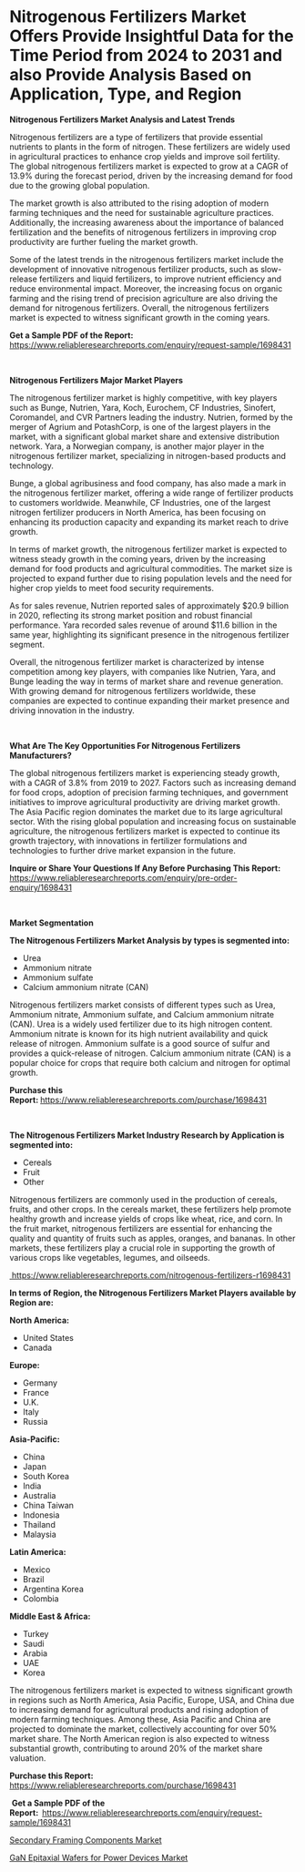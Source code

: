 <p><h1>Nitrogenous Fertilizers Market Offers Provide Insightful Data for the Time Period from 2024 to 2031 and also Provide Analysis Based on Application, Type, and Region</h1></p><p><strong>Nitrogenous Fertilizers Market Analysis and Latest Trends</strong></p>
<p><p>Nitrogenous fertilizers are a type of fertilizers that provide essential nutrients to plants in the form of nitrogen. These fertilizers are widely used in agricultural practices to enhance crop yields and improve soil fertility. The global nitrogenous fertilizers market is expected to grow at a CAGR of 13.9% during the forecast period, driven by the increasing demand for food due to the growing global population.</p><p>The market growth is also attributed to the rising adoption of modern farming techniques and the need for sustainable agriculture practices. Additionally, the increasing awareness about the importance of balanced fertilization and the benefits of nitrogenous fertilizers in improving crop productivity are further fueling the market growth.</p><p>Some of the latest trends in the nitrogenous fertilizers market include the development of innovative nitrogenous fertilizer products, such as slow-release fertilizers and liquid fertilizers, to improve nutrient efficiency and reduce environmental impact. Moreover, the increasing focus on organic farming and the rising trend of precision agriculture are also driving the demand for nitrogenous fertilizers. Overall, the nitrogenous fertilizers market is expected to witness significant growth in the coming years.</p></p>
<p><strong>Get a Sample PDF of the Report:&nbsp;</strong> <a href="https://www.reliableresearchreports.com/enquiry/request-sample/1698431">https://www.reliableresearchreports.com/enquiry/request-sample/1698431</a></p>
<p>&nbsp;</p>
<p><strong>Nitrogenous Fertilizers Major Market Players</strong></p>
<p><p>The nitrogenous fertilizer market is highly competitive, with key players such as Bunge, Nutrien, Yara, Koch, Eurochem, CF Industries, Sinofert, Coromandel, and CVR Partners leading the industry. Nutrien, formed by the merger of Agrium and PotashCorp, is one of the largest players in the market, with a significant global market share and extensive distribution network. Yara, a Norwegian company, is another major player in the nitrogenous fertilizer market, specializing in nitrogen-based products and technology.</p><p>Bunge, a global agribusiness and food company, has also made a mark in the nitrogenous fertilizer market, offering a wide range of fertilizer products to customers worldwide. Meanwhile, CF Industries, one of the largest nitrogen fertilizer producers in North America, has been focusing on enhancing its production capacity and expanding its market reach to drive growth.</p><p>In terms of market growth, the nitrogenous fertilizer market is expected to witness steady growth in the coming years, driven by the increasing demand for food products and agricultural commodities. The market size is projected to expand further due to rising population levels and the need for higher crop yields to meet food security requirements.</p><p>As for sales revenue, Nutrien reported sales of approximately $20.9 billion in 2020, reflecting its strong market position and robust financial performance. Yara recorded sales revenue of around $11.6 billion in the same year, highlighting its significant presence in the nitrogenous fertilizer segment.</p><p>Overall, the nitrogenous fertilizer market is characterized by intense competition among key players, with companies like Nutrien, Yara, and Bunge leading the way in terms of market share and revenue generation. With growing demand for nitrogenous fertilizers worldwide, these companies are expected to continue expanding their market presence and driving innovation in the industry.</p></p>
<p>&nbsp;</p>
<p><strong>What Are The Key Opportunities For Nitrogenous Fertilizers Manufacturers?</strong></p>
<p><p>The global nitrogenous fertilizers market is experiencing steady growth, with a CAGR of 3.8% from 2019 to 2027. Factors such as increasing demand for food crops, adoption of precision farming techniques, and government initiatives to improve agricultural productivity are driving market growth. The Asia Pacific region dominates the market due to its large agricultural sector. With the rising global population and increasing focus on sustainable agriculture, the nitrogenous fertilizers market is expected to continue its growth trajectory, with innovations in fertilizer formulations and technologies to further drive market expansion in the future.</p></p>
<p><strong>Inquire or Share Your Questions If Any Before Purchasing This Report:</strong> <a href="https://www.reliableresearchreports.com/enquiry/pre-order-enquiry/1698431">https://www.reliableresearchreports.com/enquiry/pre-order-enquiry/1698431</a></p>
<p>&nbsp;</p>
<p><strong>Market Segmentation</strong></p>
<p><strong>The Nitrogenous Fertilizers Market Analysis by types is segmented into:</strong></p>
<p><ul><li>Urea</li><li>Ammonium nitrate</li><li>Ammonium sulfate</li><li>Calcium ammonium nitrate (CAN)</li></ul></p>
<p><p>Nitrogenous fertilizers market consists of different types such as Urea, Ammonium nitrate, Ammonium sulfate, and Calcium ammonium nitrate (CAN). Urea is a widely used fertilizer due to its high nitrogen content. Ammonium nitrate is known for its high nutrient availability and quick release of nitrogen. Ammonium sulfate is a good source of sulfur and provides a quick-release of nitrogen. Calcium ammonium nitrate (CAN) is a popular choice for crops that require both calcium and nitrogen for optimal growth.</p></p>
<p><strong>Purchase this Report:&nbsp;</strong><a href="https://www.reliableresearchreports.com/purchase/1698431">https://www.reliableresearchreports.com/purchase/1698431</a></p>
<p>&nbsp;</p>
<p><strong>The Nitrogenous Fertilizers Market Industry Research by Application is segmented into:</strong></p>
<p><ul><li>Cereals</li><li>Fruit</li><li>Other</li></ul></p>
<p><p>Nitrogenous fertilizers are commonly used in the production of cereals, fruits, and other crops. In the cereals market, these fertilizers help promote healthy growth and increase yields of crops like wheat, rice, and corn. In the fruit market, nitrogenous fertilizers are essential for enhancing the quality and quantity of fruits such as apples, oranges, and bananas. In other markets, these fertilizers play a crucial role in supporting the growth of various crops like vegetables, legumes, and oilseeds.</p></p>
<p><a href="https://www.reliableresearchreports.com/nitrogenous-fertilizers-r1698431">&nbsp;https://www.reliableresearchreports.com/nitrogenous-fertilizers-r1698431</a></p>
<p><strong>In terms of Region, the Nitrogenous Fertilizers Market Players available by Region are:</strong></p>
<p>
    <p> <strong> North America: </strong>
        <ul>
            <li>United States</li>
            <li>Canada</li>
        </ul>
        </p> 
    <p> <strong> Europe: </strong>
        <ul>
            <li>Germany</li>
            <li>France</li>
            <li>U.K.</li>
            <li>Italy</li>
            <li>Russia</li>
        </ul>
        </p> 
    <p> <strong> Asia-Pacific: </strong>
        <ul>
            <li>China</li>
            <li>Japan</li>
            <li>South Korea</li>
            <li>India</li>
            <li>Australia</li>
            <li>China Taiwan</li>
            <li>Indonesia</li>
            <li>Thailand</li>
            <li>Malaysia</li>
        </ul>
        </p> 
    <p> <strong> Latin America: </strong>
        <ul>
            <li>Mexico</li>
            <li>Brazil</li>
            <li>Argentina Korea</li>
            <li>Colombia</li>
        </ul>
        </p> 
    <p> <strong> Middle East & Africa: </strong>
        <ul>
            <li>Turkey</li>
            <li>Saudi</li>
            <li>Arabia</li>
            <li>UAE</li>
            <li>Korea</li>
        </ul>
    </p>
    </p>
<p><p>The nitrogenous fertilizers market is expected to witness significant growth in regions such as North America, Asia Pacific, Europe, USA, and China due to increasing demand for agricultural products and rising adoption of modern farming techniques. Among these, Asia Pacific and China are projected to dominate the market, collectively accounting for over 50% market share. The North American region is also expected to witness substantial growth, contributing to around 20% of the market share valuation.</p></p>
<p><strong>Purchase this Report: </strong><a href="https://www.reliableresearchreports.com/purchase/1698431">https://www.reliableresearchreports.com/purchase/1698431</a></p>
<p>&nbsp;<strong>Get a Sample PDF of the Report:&nbsp;&nbsp;</strong><a href="https://www.reliableresearchreports.com/enquiry/request-sample/1698431">https://www.reliableresearchreports.com/enquiry/request-sample/1698431</a></p>
<p><strong></strong></p>
<p><p><a href="https://github.com/shotows/Market-Research-Report-List-3/blob/main/secondary-framing-components-market.md">Secondary Framing Components Market</a></p><p><a href="https://github.com/Sinjinluong3e0awx2m195k76/Market-Research-Report-List-2/blob/main/gan-epitaxial-wafers-for-power-devices-market.md">GaN Epitaxial Wafers for Power Devices Market</a></p></p>